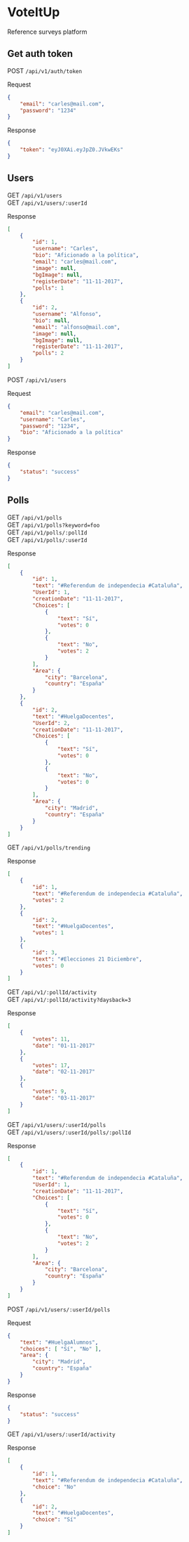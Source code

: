 # VoteItUp

Reference surveys platform

## Get auth token  

POST `/api/v1/auth/token`  

Request
```json
{
    "email": "carles@mail.com",
    "password": "1234"
}
```
Response
```json
{
    "token": "eyJ0XAi.eyJpZ0.JVkwEKs"
}
```

## Users

GET `/api/v1/users`  
GET `/api/v1/users/:userId` 

Response
```json
[
    {
        "id": 1,
        "username": "Carles",
        "bio": "Aficionado a la política",
        "email": "carles@mail.com",
        "image": null,
        "bgImage": null,
        "registerDate": "11-11-2017",
        "polls": 1
    },
    {
        "id": 2,
        "username": "Alfonso",
        "bio": null,
        "email": "alfonso@mail.com",
        "image": null,
        "bgImage": null,
        "registerDate": "11-11-2017",
        "polls": 2
    }
]
```

POST `/api/v1/users`  

Request
```json
{
    "email": "carles@mail.com",
    "username": "Carles",
    "password": "1234",
    "bio": "Aficionado a la política"
}
```
Response
```json
{
    "status": "success"
}
```

## Polls

GET `/api/v1/polls`  
GET `/api/v1/polls?keyword=foo`  
GET `/api/v1/polls/:pollId`  
GET `/api/v1/polls/:userId` 

Response
```json
[
    {
        "id": 1,
        "text": "#Referendum de independecia #Cataluña",
        "UserId": 1,
        "creationDate": "11-11-2017",
        "Choices": [
            {
                "text": "Sí",
                "votes": 0
            },
            {
                "text": "No",
                "votes": 2
            }
        ],
        "Area": {
            "city": "Barcelona",
            "country": "España"
        }
    },
    {
        "id": 2,
        "text": "#HuelgaDocentes",
        "UserId": 2,
        "creationDate": "11-11-2017",
        "Choices": [
            {
                "text": "Sí",
                "votes": 0
            },
            {
                "text": "No",
                "votes": 0
            }
        ],
        "Area": {
            "city": "Madrid",
            "country": "España"
        }
    }
]
```

GET `/api/v1/polls/trending` 

Response
```json
[
    {
        "id": 1,
        "text": "#Referendum de independecia #Cataluña",
        "votes": 2
    },
    {
        "id": 2,
        "text": "#HuelgaDocentes",
        "votes": 1
    },
    {
        "id": 3,
        "text": "#Elecciones 21 Diciembre",
        "votes": 0
    }
]
```

GET `/api/v1/:pollId/activity`  
GET `/api/v1/:pollId/activity?daysback=3` 

Response
```json
[
    {
        "votes": 11,
        "date": "01-11-2017"
    },
    {
        "votes": 17,
        "date": "02-11-2017"
    },
    {
        "votes": 9,
        "date": "03-11-2017"
    }
]
```

GET `/api/v1/users/:userId/polls`  
GET `/api/v1/users/:userId/polls/:pollId` 

Response
```json
[
    {
        "id": 1,
        "text": "#Referendum de independecia #Cataluña",
        "UserId": 1,
        "creationDate": "11-11-2017",
        "Choices": [
            {
                "text": "Sí",
                "votes": 0
            },
            {
                "text": "No",
                "votes": 2
            }
        ],
        "Area": {
            "city": "Barcelona",
            "country": "España"
        }
    }
]
```

POST `/api/v1/users/:userId/polls`  

Request
```json
{
    "text": "#HuelgaAlumnos",
    "choices": [ "Sí", "No" ],
    "area": {
        "city": "Madrid",
        "country": "España"
    }
}
```
Response
```json
{
    "status": "success"
}
```

GET `/api/v1/users/:userId/activity`  

Response
```json
[
    {
        "id": 1,
        "text": "#Referendum de independecia #Cataluña",
        "choice": "No"
    },
    {
        "id": 2,
        "text": "#HuelgaDocentes",
        "choice": "Sí"
    }
]
```